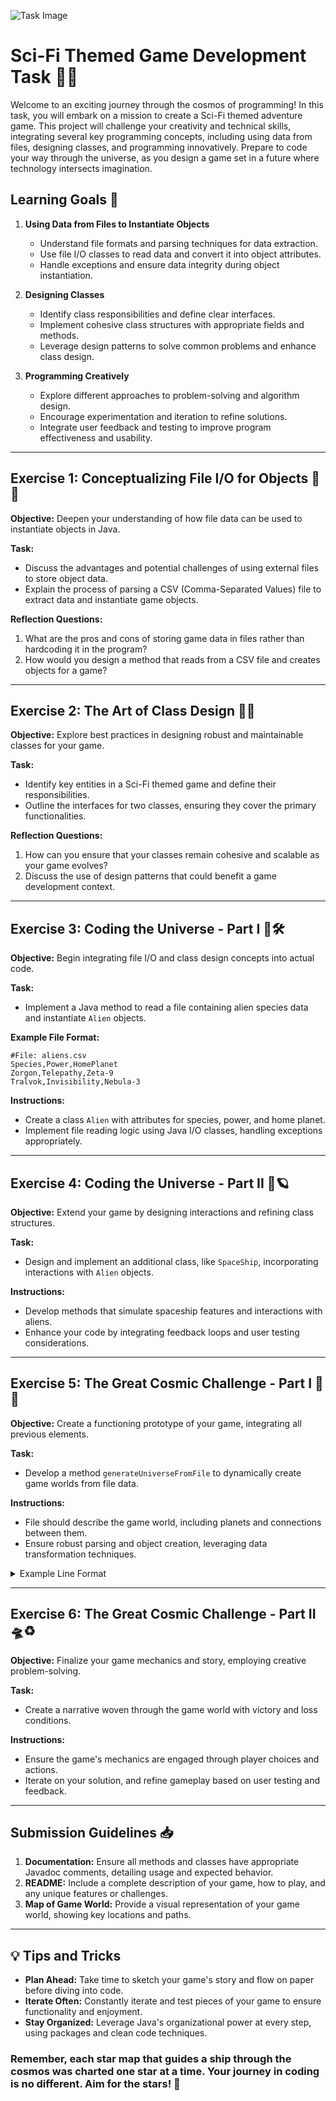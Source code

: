 ![Task Image](https://oaidalleapiprodscus.blob.core.windows.net/private/org-asPC5Skb6EoE1i324HhdGnV1/user-4VyHdJuNDsg3rdcmO7ghXoi2/img-Ty1fL3hQ5E71TZeLolNQYrNB.png?st=2024-11-06T14%3A01%3A03Z&se=2024-11-06T16%3A01%3A03Z&sp=r&sv=2024-08-04&sr=b&rscd=inline&rsct=image/png&skoid=d505667d-d6c1-4a0a-bac7-5c84a87759f8&sktid=a48cca56-e6da-484e-a814-9c849652bcb3&skt=2024-11-05T19%3A44%3A55Z&ske=2024-11-06T19%3A44%3A55Z&sks=b&skv=2024-08-04&sig=rmSaVg2FcWbXKwUfXkV1iZAu3dDVaL73Cj8hpo89K5E%3D)

# Sci-Fi Themed Game Development Task 🚀🔭

Welcome to an exciting journey through the cosmos of programming! In this task, you will embark on a mission to create a Sci-Fi themed adventure game. This project will challenge your creativity and technical skills, integrating several key programming concepts, including using data from files, designing classes, and programming innovatively. Prepare to code your way through the universe, as you design a game set in a future where technology intersects imagination.

## Learning Goals 🌱

1. **Using Data from Files to Instantiate Objects**
   - Understand file formats and parsing techniques for data extraction.
   - Use file I/O classes to read data and convert it into object attributes.
   - Handle exceptions and ensure data integrity during object instantiation.

2. **Designing Classes**
   - Identify class responsibilities and define clear interfaces.
   - Implement cohesive class structures with appropriate fields and methods.
   - Leverage design patterns to solve common problems and enhance class design.

3. **Programming Creatively**
   - Explore different approaches to problem-solving and algorithm design.
   - Encourage experimentation and iteration to refine solutions.
   - Integrate user feedback and testing to improve program effectiveness and usability.

---

## Exercise 1: Conceptualizing File I/O for Objects 📂🔧

**Objective:** Deepen your understanding of how file data can be used to instantiate objects in Java.

**Task:**
- Discuss the advantages and potential challenges of using external files to store object data.
- Explain the process of parsing a CSV (Comma-Separated Values) file to extract data and instantiate game objects.
  
**Reflection Questions:**
1. What are the pros and cons of storing game data in files rather than hardcoding it in the program?
2. How would you design a method that reads from a CSV file and creates objects for a game?

---

## Exercise 2: The Art of Class Design 🎨📐

**Objective:** Explore best practices in designing robust and maintainable classes for your game.

**Task:**
- Identify key entities in a Sci-Fi themed game and define their responsibilities.
- Outline the interfaces for two classes, ensuring they cover the primary functionalities.

**Reflection Questions:**
1. How can you ensure that your classes remain cohesive and scalable as your game evolves?
2. Discuss the use of design patterns that could benefit a game development context.

---

## Exercise 3: Coding the Universe - Part I 🌌🛠️

**Objective:** Begin integrating file I/O and class design concepts into actual code.

**Task:**
- Implement a Java method to read a file containing alien species data and instantiate `Alien` objects.
  
**Example File Format:**
```
#File: aliens.csv
Species,Power,HomePlanet
Zorgon,Telepathy,Zeta-9
Tralvok,Invisibility,Nebula-3
```

**Instructions:**
- Create a class `Alien` with attributes for species, power, and home planet.
- Implement file reading logic using Java I/O classes, handling exceptions appropriately.

---

## Exercise 4: Coding the Universe - Part II 💾🪐

**Objective:** Extend your game by designing interactions and refining class structures.

**Task:**
- Design and implement an additional class, like `SpaceShip`, incorporating interactions with `Alien` objects.
  
**Instructions:**
- Develop methods that simulate spaceship features and interactions with aliens.
- Enhance your code by integrating feedback loops and user testing considerations.

---

## Exercise 5: The Great Cosmic Challenge - Part I 🌠🧩

**Objective:** Create a functioning prototype of your game, integrating all previous elements.

**Task:**
- Develop a method `generateUniverseFromFile` to dynamically create game worlds from file data. 

**Instructions:**
- File should describe the game world, including planets and connections between them.
- Ensure robust parsing and object creation, leveraging data transformation techniques.

<details>
<summary>Example Line Format</summary>

```
#File: universe.txt
Planet;Mars;Dusty and Red
Planet;Hyperion;Gleaming tech world
Connection;Mars;Hyperion;Wormhole
```
</details>

---

## Exercise 6: The Great Cosmic Challenge - Part II 🛸♻️

**Objective:** Finalize your game mechanics and story, employing creative problem-solving.

**Task:**
- Create a narrative woven through the game world with victory and loss conditions.

**Instructions:**
- Ensure the game's mechanics are engaged through player choices and actions.
- Iterate on your solution, and refine gameplay based on user testing and feedback.

---

## Submission Guidelines 📥

1. **Documentation:** Ensure all methods and classes have appropriate Javadoc comments, detailing usage and expected behavior.
2. **README:** Include a complete description of your game, how to play, and any unique features or challenges.
3. **Map of Game World:** Provide a visual representation of your game world, showing key locations and paths.

---

## 💡 Tips and Tricks

- **Plan Ahead:** Take time to sketch your game's story and flow on paper before diving into code.
- **Iterate Often:** Constantly iterate and test pieces of your game to ensure functionality and enjoyment.
- **Stay Organized:** Leverage Java's organizational power at every step, using packages and clean code techniques.

### Remember, each star map that guides a ship through the cosmos was charted one star at a time. Your journey in coding is no different. Aim for the stars! 🌟